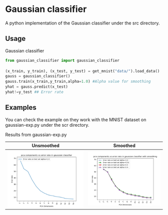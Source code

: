 # Gaussian classifier

A python implementation of the Gaussian classifier under the src directory.

## Usage

Gaussian classifier
```python
from gaussian_classifier import gaussian_classifier

(x_train, y_train), (x_test, y_test) = get_mnist("data/").load_data()
gauss = gaussian_classifier()
gauss.train(x_train,y_train,alpha=1.0) #Alpha value for smoothing
yhat = gauss.predict(x_test)
yhat!=y_test ## Error rate
```
## Examples
You can check the example on they work with the MNIST dataset on gaussian-exp.py under the scr directory.

Results from gaussian-exp.py

|             Unsmoothed              |              Smoothed               |
| :---------------------------------: | :---------------------------------: |
| ![](exp/unsmoothed_gaussian.png) | ![](exp/smoothed_gaussian.png) |

